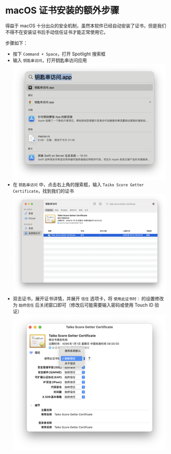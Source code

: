 # macOS 证书安装的额外步骤

得益于 macOS 十分出众的安全机制，虽然本软件已经自动安装了证书，但是我们不得不在安装证书后手动信任证书才能正常使用它。

步骤如下：

- 按下 `Command + Space`，打开 Spotlight 搜索框
- 输入 `钥匙串访问`，打开钥匙串访问应用 ![](./assets//mac-cert-trust-1.png)
- 在 `钥匙串访问` 中，点击右上角的搜索框，输入 `Taiko Score Getter Certificate`，找到我们的证书 ![](./assets//mac-cert-trust-2.png)
- 双击证书，展开证书详情，并展开 `信任` 选项卡，将 `使用此证书时：` 的设置修改为 `始终信任` 后关闭窗口即可（修改后可能需要输入密码或使用 Touch ID 验证） ![](./assets//mac-cert-trust-3.png)


